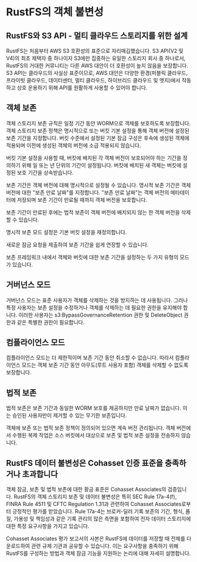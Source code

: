 # RustFS의 객체 불변성

## RustFS와 S3 API - 멀티 클라우드 스토리지를 위한 설계

RustFS는 처음부터 AWS S3 호환성의 표준으로 자리매김했습니다. S3 API(V2 및 V4)의 최초 채택자 중 하나이자 S3에만 집중하는 유일한 스토리지 회사 중 하나로서, RustFS의 거대한 커뮤니티는 다른 AWS 대안이 더 호환성이 높지 않음을 보장합니다. S3 API는 클라우드의 사실상 표준이므로, AWS 대안은 다양한 환경(퍼블릭 클라우드, 프라이빗 클라우드, 데이터센터, 멀티 클라우드, 하이브리드 클라우드 및 엣지)에서 작동하고 상호 운용하기 위해 API를 원활하게 사용할 수 있어야 합니다.

## 객체 보존

객체 스토리지 보존 규칙은 일정 기간 동안 WORM으로 객체를 보호하도록 보장합니다. 객체 스토리지 보존 정책은 명시적으로 또는 버킷 기본 설정을 통해 객체 버전에 설정된 보존 기간을 지정합니다. 버킷 수준에서 설정된 기본 잠금 구성은 후속에 생성된 객체에 적용되며 이전에 생성된 객체의 버전에 소급 적용되지 않습니다.

버킷 기본 설정을 사용할 때, 버킷에 배치된 각 객체 버전이 보호되어야 하는 기간을 정의하기 위해 일 또는 년 단위의 기간이 설정됩니다. 버킷에 배치된 새 객체는 버킷에 설정된 보호 기간을 상속받습니다.

보존 기간은 객체 버전에 대해 명시적으로 설정될 수 있습니다. 명시적 보존 기간은 객체 버전에 대한 "보존 만료 날짜"를 지정합니다. "보존 만료 날짜"는 객체 버전의 메타데이터에 저장되며 보존 기간이 만료될 때까지 객체 버전을 보호합니다.

보존 기간이 만료된 후에는 법적 보존이 객체 버전에 배치되지 않는 한 객체 버전을 삭제할 수 있습니다.

명시적 보존 모드 설정은 기본 버킷 설정을 재정의합니다.

새로운 잠금 요청을 제출하여 보존 기간을 쉽게 연장할 수 있습니다.

보존 프레임워크 내에서 객체와 버킷에 대한 보존 기간을 설정하는 두 가지 유형의 모드가 있습니다.

## 거버넌스 모드

거버넌스 모드는 표준 사용자가 객체를 삭제하는 것을 방지하는 데 사용됩니다. 그러나 특정 사용자는 보존 설정을 수정하거나 객체를 삭제하는 데 필요한 권한을 유지해야 합니다. 이러한 사용자는 s3:BypassGovernanceRetention 권한 및 DeleteObject 권한과 같은 특별한 권한이 필요합니다.

## 컴플라이언스 모드

컴플라이언스 모드는 더 제한적이며 보존 기간 동안 취소할 수 없습니다. 따라서 컴플라이언스 모드는 객체 보존 기간 동안 아무도(루트 사용자 포함) 객체를 삭제할 수 없도록 보장합니다.

## 법적 보존

법적 보존은 보존 기간과 동일한 WORM 보호를 제공하지만 만료 날짜가 없습니다. 이는 승인된 사용자만이 제거할 수 있는 무기한 보존입니다.

객체에 보존 또는 법적 보존 정책이 정의되어 있으면 계속 버전 관리됩니다. 객체 버전에서 수행된 복제 작업은 소스 버킷에서 대상으로 보존 및 법적 보존 설정을 전송하지 않습니다.

## RustFS 데이터 불변성은 Cohasset 인증 표준을 충족하거나 초과합니다

객체 잠금, 보존 및 법적 보존에 대한 황금 표준은 Cohasset Associates의 검증입니다. RustFS의 객체 스토리지 보존 및 데이터 불변성은 특히 SEC Rule 17a-4(f), FINRA Rule 4511 및 CFTC Regulation 1.31과 관련하여 Cohasset Associates로부터 긍정적인 평가를 받았습니다. Rule 17a-4는 브로커-딜러 기록 보존의 기간, 형식, 품질, 가용성 및 책임성과 같은 기록 관리의 많은 측면을 포함하여 전자 데이터 스토리지에 대한 특정 요구사항을 가지고 있습니다.

Cohasset Associates 평가 보고서의 사본은 RustFS에 데이터를 저장할 때 전체를 다운로드하여 관련 규제 기관과 공유할 수 있습니다. 이는 요구사항을 충족하기 위해 RustFS를 구성하는 방법과 객체 잠금 기능을 지원하는 논리에 대해 자세히 설명합니다.